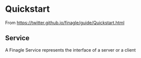 # Quickstart

From https://twitter.github.io/finagle/guide/Quickstart.html

## Service

A Finagle Service represents the interface of a server or a client

```scala

```